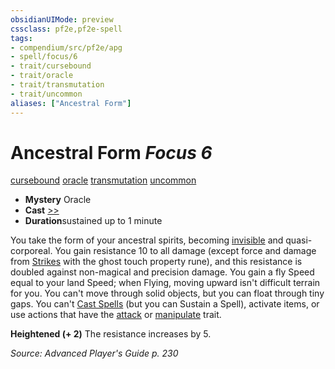 ```yaml
---
obsidianUIMode: preview
cssclass: pf2e,pf2e-spell
tags:
- compendium/src/pf2e/apg
- spell/focus/6
- trait/cursebound
- trait/oracle
- trait/transmutation
- trait/uncommon
aliases: ["Ancestral Form"]
---
```

# Ancestral Form *Focus 6*   
[cursebound](../../Rules/traits/cursebound-apg.md)  [oracle](../../Rules/traits/oracle-apg.md)  [transmutation](../../Rules/traits/transmutation.md)  [uncommon](../../Rules/traits/uncommon.md)  

- **Mystery** Oracle
- **Cast** [>>](../../Rules/core-rulebook/chapter-9-playing-the-game.md#Actions "Two-Action") 
- **Duration**sustained up to 1 minute

You take the form of your ancestral spirits, becoming [invisible](../../Rules/conditions.md#Invisible) and quasi-corporeal. You gain resistance 10 to all damage (except force and damage from [Strikes](../../Rules/actions/strike.md) with the ghost touch property rune), and this resistance is doubled against non-magical and precision damage. You gain a fly Speed equal to your land Speed; when Flying, moving upward isn't difficult terrain for you. You can't move through solid objects, but you can float through tiny gaps. You can't [Cast Spells](../../Rules/actions/cast-a-spell.md) (but you can Sustain a Spell), activate items, or use actions that have the [attack](../../Rules/traits/attack.md) or [manipulate](../../Rules/traits/manipulate.md) trait.

**Heightened (+ 2)** The resistance increases by 5.

*Source: Advanced Player's Guide p. 230*
